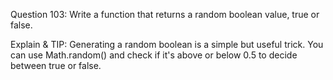 Question 103: Write a function that returns a random boolean value, true or false.

Explain & TIP: Generating a random boolean is a simple but useful trick. You can use Math.random() and check if it's above or below 0.5 to decide between true or false.
